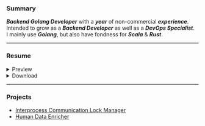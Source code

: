 ### Summary

***Backend Golang Developer*** with a ***year*** of non-commercial ***experience***.  
Intended to grow as a ***Backend Developer*** as well as a ***DevOps Specialist***.  
I mainly use ***Golang***, but also have fondness for ***Scala*** & ***Rust***.  

---

### Resume
<details>
  <summary>Preview</summary>
  
  ![cv](https://ruslansorokin.github.io/cv/Ruslan_Sorokin_CV_EN.svg)
</details>
<details>
  <summary>Download</summary>
  
  - [pdf](https://ruslansorokin.github.io/cv/Ruslan_Sorokin_CV_EN.pdf)
</details>

---

### Projects
- [Interprocess Communication Lock Manager](https://github.com/ruslanSorokin/lock-manager)
- [Human Data Enricher](https://github.com/ruslanSorokin/human-data-enricher)
